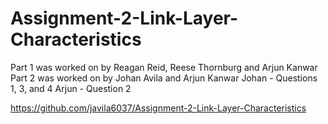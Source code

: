# Assignment-2-Link-Layer-Characteristics
Part 1 was worked on by Reagan Reid, Reese Thornburg and Arjun Kanwar
Part 2 was worked on by Johan Avila and Arjun Kanwar
Johan - Questions 1, 3, and 4
Arjun - Question 2

https://github.com/javila6037/Assignment-2-Link-Layer-Characteristics
